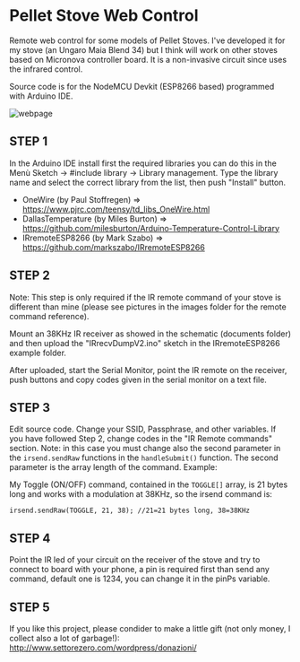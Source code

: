 # Pellet Stove Web Control

Remote web control for some models of Pellet Stoves. I've developed it for my stove (an Ungaro Maia Blend 34) but I think will work on other stoves based on Micronova controller board. It is a non-invasive circuit since uses the infrared control.

Source code is for the NodeMCU Devkit (ESP8266 based) programmed with Arduino IDE.

![webpage](https://github.com/Cyb3rn0id/Pellet-Stove-Web-Control/blob/master/images/_overview.jpg)

## STEP 1

In the Arduino IDE install first the required libraries you can do this in the Menù Sketch -> #include library -> Library management. Type the library name and select the correct library from the list, then push "Install" button.

* OneWire (by Paul Stoffregen) => https://www.pjrc.com/teensy/td_libs_OneWire.html 
* DallasTemperature (by Miles Burton) => https://github.com/milesburton/Arduino-Temperature-Control-Library 
* IRremoteESP8266 (by Mark Szabo) => https://github.com/markszabo/IRremoteESP8266 

## STEP 2

Note: This step is only required if the IR remote command of your stove is different than mine (please see pictures in the images folder for the remote command reference).

Mount an 38KHz IR receiver as showed in the schematic (documents folder) and then upload the "IRrecvDumpV2.ino" sketch in the IRremoteESP8266 example folder.

After uploaded, start the Serial Monitor, point the IR remote on the receiver, push buttons and copy codes given in the serial monitor on a text file.

## STEP 3

Edit source code. Change your SSID, Passphrase, and other variables. If you have followed Step 2, change codes in the "IR Remote commands" section. Note: in this case you must change also the second parameter in the `irsend.sendRaw` functions in the `handleSubmit()` function. The second parameter is the array length of the command. Example:

My Toggle (ON/OFF) command, contained in the `TOGGLE[]` array, is 21 bytes long and works with a modulation at 38KHz, so the irsend command is:

`irsend.sendRaw(TOGGLE, 21, 38); //21=21 bytes long, 38=38KHz`

## STEP 4

Point the IR led of your circuit on the receiver of the stove and try to connect to board with your phone, a pin is required first than send any command, default one is 1234, you can change it in the pinPs variable.

## STEP 5

If you like this project, please condider to make a little gift (not only money, I collect also a lot of garbage!): http://www.settorezero.com/wordpress/donazioni/

